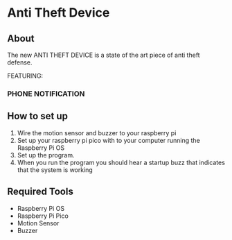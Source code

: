 # Anti Theft Device

## About

The new ANTI THEFT DEVICE is a state of the art piece of anti theft defense.

FEATURING:

### PHONE NOTIFICATION

## How to set up

1. Wire the motion sensor and buzzer to your raspberry pi
2. Set up your raspberry pi pico with to your computer running the Raspberry Pi OS
3. Set up the program.
4. When you run the program you should hear a startup buzz that indicates that the system is working

## Required Tools

- Raspberry Pi OS
- Raspberry Pi Pico
- Motion Sensor
- Buzzer
